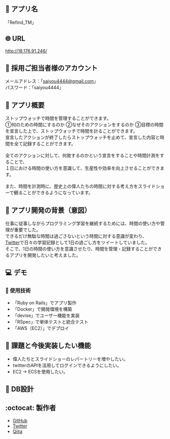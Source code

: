 ## :wrench: アプリ名
「Refind_TM」

## :globe_with_meridians: URL
http://18.176.91.246/

## :key: 採用ご担当者様のアカウント
メールアドレス：「saiyou4444@gmail.com」<br>
パスワード：「saiyou4444」

## :scroll: アプリ概要
ストップウォッチで時間を管理することができます。<br>
①何のための時間にするのか ②なぜそのアクションをするのか ③目標の時間<br>
を宣言した上で、ストップウォッチで時間を計ることができます。<br>
宣言したアクションが終了したらストップウォッチを止めて、宣言した内容と時間を全て記録することができます。<br>
<br>
全てのアクションに対して、何故するのかという宣言をすることや時間計測をすることで、<br>
１日における時間の使い方を意識して、生産性や効率を向上させることができます。<br>
<br>
また、時間を計測時に、歴史上の偉人たちの時間に対する考え方をスライドショーで観ることができるようになっています。

## :thought_balloon: アプリ開発の背景（意図）
仕事に従事しながらプログラミング学習を継続するためには、時間の使い方や管理が重要でした。<br>
できるだけ無駄な時間は過ごさないという時間に対する意識が変わり、<br>
[Twitter](https://twitter.com/abeeeee_d)で日々の学習記録として1日の過ごし方をツイートしていました。<br>
そこで、1日の時間の使い方を意識させたり、時間を管理・記録することができるアプリを開発したいと考えました。

## :computer: デモ

### :art: 使用技術
- 「Ruby on Rails」でアプリ製作
- 「Docker」で開発環境を構築
- 「devise」でユーザー機能を実装
- 「RSpec」で単体テストと統合テスト
- 「AWS（EC2）」でデプロイ

## :memo: 課題と今後実装したい機能
- 偉人たちとスライドショーのレパートリーを増やしたい。
- twitterのAPIを活用してログインできるようにしたい。
- EC2 → ECSを使用したい。

## :triangular_ruler: DB設計

## :octocat: 製作者
- [GitHub](https://github.com/Daiki-Abe)
- [Twitter](https://twitter.com/abeeeee_d)
- [Qiita](https://qiita.com/Daiki-Abe)